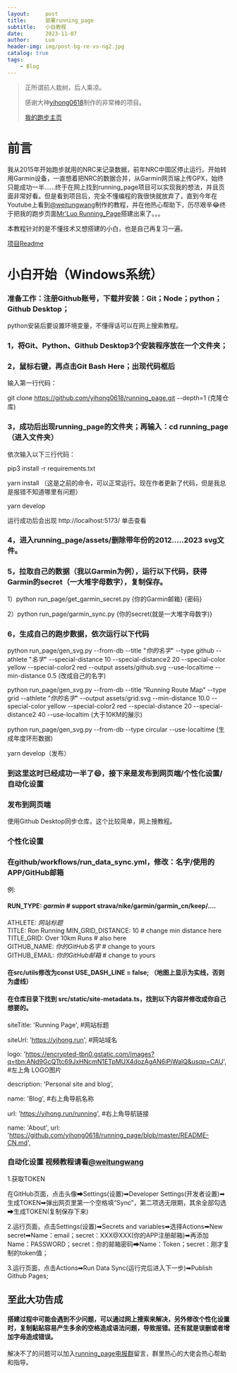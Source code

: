 ```yaml
---
layout:     post
title:      部署running_page
subtitle:   小白教程
date:       2023-11-07
author:     Luo
header-img: img/post-bg-re-vs-ng2.jpg
catalog: true
tags:
    - Blog
---
```


> 正所谓前人栽树，后人乘凉。
> 
> 感谢大神[yihong0618](https://github.com/yihong0618/running_page)制作的非常棒的项目。
> 
> [我的跑步主页](https://mrluoh.github.io/running_page/)

# 前言
我从2015年开始跑步就用的NRC来记录数据，前年NRC中国区停止运行。开始转用Garmin设备，一直想着把NRC的数据合并，从Garmin网页端上传GPX，始终只能成功一半......终于在网上找到running_page项目可以实现我的想法，并且页面非常好看。但是看到项目后，完全不懂编程的我很快就放弃了，直到今年在Youtube上看到[@weitungwang](https://www.youtube.com/watch?v=reLiY9p8EJk)制作的教程，并在他热心帮助下，历尽艰辛😂终于把我的跑步页面[Mr'Luo Running_Page](https://mrluoh.github.io/running_page/)搭建出来了。。。

本教程针对的是不懂技术又想搭建的小白，也是自己再复习一遍。

[项目Readme](https://github.com/yihong0618/running_page/blob/master/README-CN.md)
# 小白开始（Windows系统）

### 准备工作：注册Github账号，下载并安装：Git；Node；python；Github Desktop；
python安装后要设置环境变量，不懂得话可以在网上搜索教程。

### 1，将Git、Python、Github Desktop3个安装程序放在一个文件夹；

### 2，鼠标右键，再点击Git Bash Here；出现代码框后

输入第一行代码：

git clone https://github.com/yihong0618/running_page.git --depth=1  (克隆仓库)

### 3，成功后出现running_page的文件夹；再输入：cd running_page （进入文件夹）

依次输入以下三行代码：

pip3 install -r requirements.txt

yarn install  （这是之前的命令，可以正常运行。现在作者更新了代码，但是我总是报错不知道哪里有问题）

yarn develop

运行成功后会出现 http://localhost:5173/ 单击查看

### 4，进入running_page/assets/删除带年份的2012.....2023 svg文件。

### 5，拉取自己的数据（我以Garmin为例），运行以下代码，获得Garmin的secret（一大堆字母数字），复制保存。

1）python run_page/get_garmin_secret.py {你的Garmin邮箱} {密码}

2）python run_page/garmin_sync.py {你的secret(就是一大堆字母数字)}

### 6，生成自己的跑步数据，依次运行以下代码

python run_page/gen_svg.py --from-db --title "*你的名字*" --type github --athlete "*名字*" --special-distance 10 --special-distance2 20 --special-color yellow --special-color2 red --output assets/github.svg --use-localtime --min-distance 0.5  (改成自己的名字)

python run_page/gen_svg.py --from-db --title “Running Route Map" --type grid --athlete “*你的名字*"  --output assets/grid.svg --min-distance 10.0 --special-color yellow --special-color2 red --special-distance 20 --special-distance2 40 --use-localtim (大于10KM的展示)

python run_page/gen_svg.py --from-db --type circular --use-localtime (生成年度环形数据)

yarn develop（发布）

### **到这里这时已经成功一半了😄，接下来是发布到网页端/个性化设置/自动化设置**

### 发布到网页端

使用Github Desktop同步仓库，这个比较简单，网上搜教程。

### 个性化设置

### 在github/workflows/run_data_sync.yml，修改：名字/使用的APP/GitHub邮箱

例:

  #### RUN_TYPE: *garmin* # support strava/nike/garmin/garmin_cn/keep/....  
  ATHLETE: *网站标题*  
  TITLE: Ron Running
  MIN_GRID_DISTANCE: 10            # change min distance here  
  TITLE_GRID: Over 10km Runs       # also here  
  GITHUB_NAME: *你的GitHub名字*     # change to yours   
  GITHUB_EMAIL: *你的GitHub邮箱*  # change to yours   

  #### 在src/utils修改为const USE_DASH_LINE = false; （地图上显示为实线，否则为虚线）

  #### 在仓库目录下找到 src/static/site-metadata.ts，找到以下内容并修改成你自己想要的。

  siteTitle: 'Running Page', #网站标题

  siteUrl: 'https://yihong.run', #网站域名

  logo: 'https://encrypted-tbn0.gstatic.com/images?q=tbn:ANd9GcQTtc69JxHNcmN1ETpMUX4dozAgAN6iPjWalQ&usqp=CAU', #左上角 LOGO图片

  description: 'Personal site and blog',

  name: 'Blog', #右上角导航名称

  url: 'https://yihong.run/running', #右上角导航链接

  name: 'About', url: 'https://github.com/yihong0618/running_page/blob/master/README-CN.md',

### 自动化设置 视频教程请看[@weitungwang](https://www.youtube.com/watch?v=reLiY9p8EJk)

1.获取TOKEN

在GitHub页面，点击头像➡Settings(设置)➡Developer Settings(开发者设置)➡生成TOKEN➡弹出网页里第一个空格填“Sync”，第二项选无限期，其余全部勾选➡生成TOKEN(复制保存下来)

2.运行页面，点击Settings(设置)➡Secrets and variables➡选择Actions➡New secret➡Name：email；secret：XXX@XXX(你的APP注册邮箱)➡再添加Name：PASSWORD；secret：你的邮箱密码➡Name：Token；secret：刚才复制的token值；

3.运行页面，点击Actions➡Run Data Sync(运行完后进入下一步)➡Publish Github Pages;

## 至此大功告成

#### 搭建过程中可能会遇到不少问题，可以通过网上搜索来解决，另外修改个性化设置时，复制黏贴容易产生多余的空格造成语法问题，导致报错。还有就是误删或者增加字母造成错误。

解决不了的问题可以加入[running_page电报群](https://t.me/running_page)留言，群里热心的大佬会热心帮助和指导。
